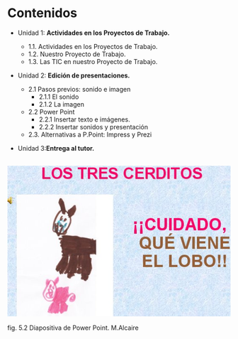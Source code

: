 # Contenidos

*   Unidad 1: **Actividades en los Proyectos de Trabajo.**
    *   1.1. Actividades en los Proyectos de Trabajo.
    *   1.2. Nuestro Proyecto de Trabajo.
    *   1.3. Las TIC en nuestro Proyecto de Trabajo.
*   Unidad 2: **Edición de presentaciones.**
    *   2.1 Pasos previos: sonido e imagen
        *   2.1.1 El sonido
        *   2.1.2 La imagen
    *   2.2 Power Point
        *   2.2.1 Insertar texto e imágenes.
        *   2.2.2 Insertar sonidos y presentación
    *   2.3. Alternativas a P.Point: Impress y Prezi

*   Unidad 3:**Entrega al tutor.**


 ![Diapositva del PPT Los tres cerditos hecho por M.Alcaire](img/VieneellobodeMAlcairePPT.jpg "Diapositiva PPT. M. Alcaire")


fig. 5.2 Diapositiva de Power Point. M.Alcaire

 

